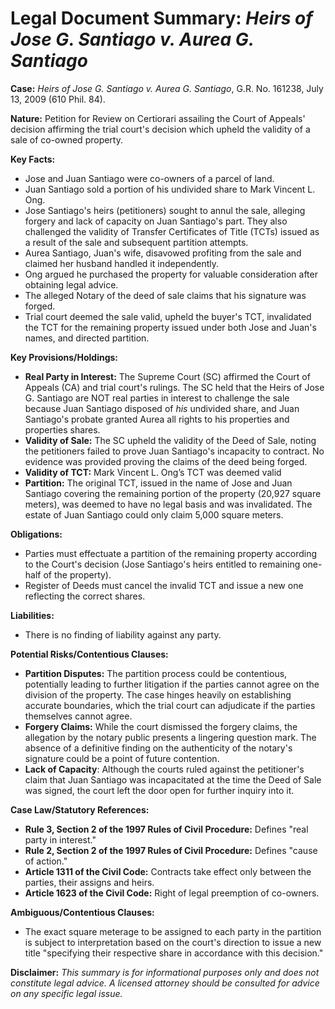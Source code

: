 # Legal Document Summary: *Heirs of Jose G. Santiago v. Aurea G. Santiago*

**Case:** *Heirs of Jose G. Santiago v. Aurea G. Santiago*, G.R. No. 161238, July 13, 2009 (610 Phil. 84).

**Nature:** Petition for Review on Certiorari assailing the Court of Appeals' decision affirming the trial court's decision which upheld the validity of a sale of co-owned property.

**Key Facts:**

*   Jose and Juan Santiago were co-owners of a parcel of land.
*   Juan Santiago sold a portion of his undivided share to Mark Vincent L. Ong.
*   Jose Santiago's heirs (petitioners) sought to annul the sale, alleging forgery and lack of capacity on Juan Santiago's part. They also challenged the validity of Transfer Certificates of Title (TCTs) issued as a result of the sale and subsequent partition attempts.
*   Aurea Santiago, Juan's wife, disavowed profiting from the sale and claimed her husband handled it independently.
*   Ong argued he purchased the property for valuable consideration after obtaining legal advice.
*   The alleged Notary of the deed of sale claims that his signature was forged.
*   Trial court deemed the sale valid, upheld the buyer's TCT, invalidated the TCT for the remaining property issued under both Jose and Juan's names, and directed partition.

**Key Provisions/Holdings:**

*   **Real Party in Interest:** The Supreme Court (SC) affirmed the Court of Appeals (CA) and trial court's rulings. The SC held that the Heirs of Jose G. Santiago are NOT real parties in interest to challenge the sale because Juan Santiago disposed of *his* undivided share, and Juan Santiago's probate granted Aurea all rights to his properties and properties shares.
*   **Validity of Sale:** The SC upheld the validity of the Deed of Sale, noting the petitioners failed to prove Juan Santiago's incapacity to contract. No evidence was provided proving the claims of the deed being forged.
*   **Validity of TCT:** Mark Vincent L. Ong’s TCT was deemed valid
*   **Partition:** The original TCT, issued in the name of Jose and Juan Santiago covering the remaining portion of the property (20,927 square meters), was deemed to have no legal basis and was invalidated. The estate of Juan Santiago could only claim 5,000 square meters.

**Obligations:**

*   Parties must effectuate a partition of the remaining property according to the Court's decision (Jose Santiago's heirs entitled to remaining one-half of the property).
*   Register of Deeds must cancel the invalid TCT and issue a new one reflecting the correct shares.

**Liabilities:**

*   There is no finding of liability against any party.

**Potential Risks/Contentious Clauses:**

*   **Partition Disputes:** The partition process could be contentious, potentially leading to further litigation if the parties cannot agree on the division of the property. The case hinges heavily on establishing accurate boundaries, which the trial court can adjudicate if the parties themselves cannot agree.
*   **Forgery Claims:** While the court dismissed the forgery claims, the allegation by the notary public presents a lingering question mark. The absence of a definitive finding on the authenticity of the notary's signature could be a point of future contention.
*   **Lack of Capacity**: Although the courts ruled against the petitioner's claim that Juan Santiago was incapacitated at the time the Deed of Sale was signed, the court left the door open for further inquiry into it.

**Case Law/Statutory References:**

*   **Rule 3, Section 2 of the 1997 Rules of Civil Procedure:** Defines "real party in interest."
*   **Rule 2, Section 2 of the 1997 Rules of Civil Procedure:** Defines "cause of action."
*   **Article 1311 of the Civil Code:** Contracts take effect only between the parties, their assigns and heirs.
*   **Article 1623 of the Civil Code:** Right of legal preemption of co-owners.

**Ambiguous/Contentious Clauses:**

*   The exact square meterage to be assigned to each party in the partition is subject to interpretation based on the court's direction to issue a new title "specifying their respective share in accordance with this decision."

**Disclaimer:** *This summary is for informational purposes only and does not constitute legal advice. A licensed attorney should be consulted for advice on any specific legal issue.*

